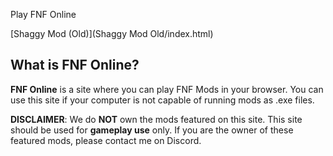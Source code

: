 Play FNF Online
 
[Shaggy Mod (Old)](Shaggy Mod Old/index.html)

## What is FNF Online?

**FNF Online** is a site where you can play FNF Mods in your browser. You can use this site if your computer is not capable of running mods as .exe files.

**DISCLAIMER**: We do **NOT** own the mods featured on this site. This site should be used for **gameplay use** only. If you are the owner of these featured mods, please contact me on Discord.
